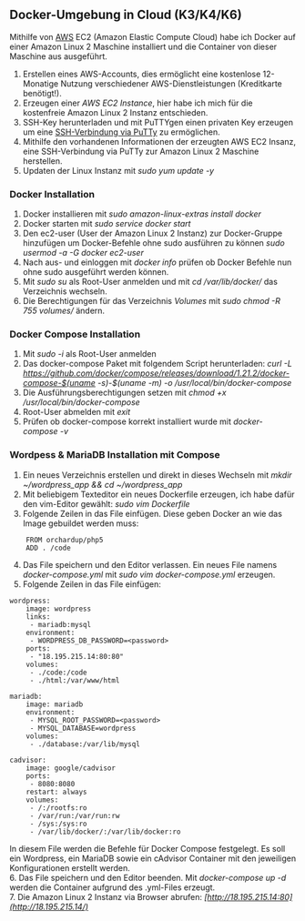 ## Docker-Umgebung in Cloud (K3/K4/K6)  
Mithilfe von [AWS](https://aws.amazon.com/) EC2 (Amazon Elastic Compute Cloud) habe ich Docker auf einer Amazon Linux 2 Maschine installiert und die Container von dieser Maschine aus ausgeführt.  
1. Erstellen eines AWS-Accounts, dies ermöglicht eine kostenlose 12-Monatige Nutzung verschiedener AWS-Dienstleistungen (Kreditkarte benötigt!).  
2. Erzeugen einer *AWS EC2 Instance*, hier habe ich mich für die kostenfreie Amazon Linux 2 Instanz entschieden.  
3. SSH-Key herunterladen und mit PuTTYgen einen privaten Key erzeugen um eine [SSH-Verbindung via PuTTy](https://docs.aws.amazon.com/AWSEC2/latest/UserGuide/putty.html?icmpid=docs_ec2_console) zu ermöglichen.  
4. Mithilfe den vorhandenen Informationen der erzeugten AWS EC2 Insanz, eine SSH-Verbindung via PuTTy zur Amazon Linux 2 Maschine herstellen.  
5. Updaten der Linux Instanz mit *sudo yum update -y*  

### Docker Installation  
1. Docker installieren mit *sudo amazon-linux-extras install docker*
2. Docker starten mit *sudo service docker start*  
3. Den ec2-user (User der Amazon Linux 2 Instanz) zur Docker-Gruppe hinzufügen um Docker-Befehle ohne sudo ausführen zu können *sudo usermod -a -G docker ec2-user*  
4.  Nach aus- und einloggen mit *docker info* prüfen ob Docker Befehle nun ohne sudo ausgeführt werden können.    
5.  Mit *sudo su* als Root-User anmelden und mit *cd /var/lib/docker/* das Verzeichnis wechseln.  
6.  Die Berechtigungen für das Verzeichnis *Volumes* mit *sudo chmod -R 755 volumes/* ändern.  

### Docker Compose Installation  
1. Mit *sudo -i* als Root-User anmelden  
2. Das docker-compose Paket mit folgendem Script herunterladen: *curl -L https://github.com/docker/compose/releases/download/1.21.2/docker-compose-$(uname -s)-$(uname -m) -o /usr/local/bin/docker-compose*  
3. Die Ausführungsberechtigungen setzen mit *chmod +x /usr/local/bin/docker-compose*  
4. Root-User abmelden mit *exit*  
5. Prüfen ob docker-compose korrekt installiert wurde mit *docker-compose -v*  

### Wordpess & MariaDB Installation mit Compose  
1. Ein neues Verzeichnis erstellen und direkt in dieses Wechseln mit *mkdir ~/wordpress_app && cd ~/wordpress_app*  
2. Mit beliebigem Texteditor ein neues Dockerfile erzeugen, ich habe dafür den vim-Editor gewählt: *sudo vim Dockerfile*  
3. Folgende Zeilen in das File einfügen. Diese geben Docker an wie das Image gebuildet werden muss:  
```
    FROM orchardup/php5  
    ADD . /code  
```
4. Das File speichern und den Editor verlassen. Ein neues File namens *docker-compose.yml* mit *sudo vim docker-compose.yml* erzeugen.  
5. Folgende Zeilen in das File einfügen:
```
wordpress:
    image: wordpress
    links:
     - mariadb:mysql
    environment:
     - WORDPRESS_DB_PASSWORD=<password>
    ports:
     - "18.195.215.14:80:80"
    volumes:
     - ./code:/code
     - ./html:/var/www/html  
     
mariadb:
    image: mariadb
    environment:
     - MYSQL_ROOT_PASSWORD=<password>
     - MYSQL_DATABASE=wordpress
    volumes:
     - ./database:/var/lib/mysql  

cadvisor:
    image: google/cadvisor
    ports:
     - 8080:8080
    restart: always
    volumes:
     - /:/rootfs:ro
     - /var/run:/var/run:rw
     - /sys:/sys:ro
     - /var/lib/docker/:/var/lib/docker:ro
``` 
In diesem File werden die Befehle für Docker Compose festgelegt. Es soll ein Wordpress, ein MariaDB sowie ein cAdvisor Container mit den jeweiligen Konfigurationen erstellt werden.  
6. Das File speichern und den Editor beenden. Mit *docker-compose up -d* werden die Container aufgrund des .yml-Files erzeugt.  
7. Die Amazon Linux 2 Instanz via Browser abrufen: *[http://18.195.215.14:80](http://18.195.215.14/)*